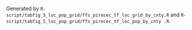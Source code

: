 Generated by `R-script/tabfig_5_loc_pop_grid/ffs_pirecec_tf_loc_grid_by_cnty.R` and `R-script/tabfig_5_loc_pop_grid/ffs_pirecec_tf_loc_pop_by_cnty .R`.